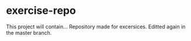 # exercise-repo
This project will contain...
Repository made for excersices.
Editted again in the master branch.

